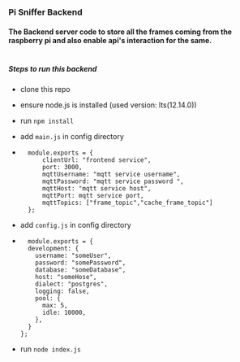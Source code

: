 ### Pi Sniffer Backend

#### The Backend server code to store all the frames coming from the raspberry pi and also enable api's interaction for the same.

#

##### Steps to run this backend

- clone this repo
- ensure node.js is installed (used version: lts(12.14.0))
- run `npm install`
- add `main.js` in config directory
- ```
    module.exports = {
        clientUrl: "frontend service",
        port: 3000,
        mqttUsername: "mqtt service username",
        mqttPassword: "mqtt service password ",
        mqttHost: "mqtt service host",
        mqttPort: mqtt service port,
        mqttTopics: ["frame_topic","cache_frame_topic"]
    };
  ```
- add `config.js` in config directory
- ```
    module.exports = {
    development: {
      username: "someUser",
      password: "somePassword",
      database: "someDatabase",
      host: "someHose",
      dialect: "postgres",
      logging: false,
      pool: {
        max: 5,
        idle: 10000,
      },
    }
  };
  ```

- run `node index.js`
